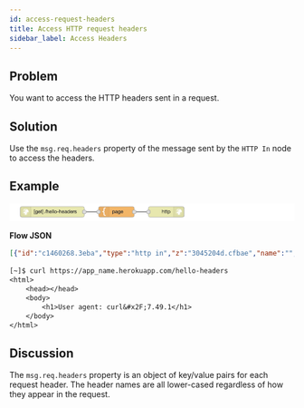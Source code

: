 ```yaml
---
id: access-request-headers
title: Access HTTP request headers
sidebar_label: Access Headers
---
```


## Problem

You want to access the HTTP headers sent in a request.

## Solution

Use the `msg.req.headers` property of the message sent by the <code class="node">HTTP In</code>
node to access the headers.

## Example

![](../assets/httpEndpoints/access-http-request-headers.png)

<b>Flow JSON</b>

```json
[{"id":"c1460268.3eba","type":"http in","z":"3045204d.cfbae","name":"","url":"/hello-headers","method":"get","swaggerDoc":"","x":130,"y":380,"wires":[["24199456.dbe66c"]]},{"id":"24199456.dbe66c","type":"template","z":"3045204d.cfbae","name":"page","field":"payload","fieldType":"msg","format":"handlebars","syntax":"mustache","template":"<html>\n    <head></head>\n    <body>\n        <h1>User agent: {{req.headers.user-agent}}</h1>\n    </body>\n</html>","x":310,"y":380,"wires":[["b3531892.4cace8"]]},{"id":"b3531892.4cace8","type":"http response","z":"3045204d.cfbae","name":"","x":450,"y":380,"wires":[]}]
```


```text
[~]$ curl https://app_name.herokuapp.com/hello-headers
<html>
    <head></head>
    <body>
        <h1>User agent: curl&#x2F;7.49.1</h1>
    </body>
</html>
```


## Discussion

The `msg.req.headers` property is an object of key/value pairs for each request header.
The header names are all lower-cased regardless of how they appear in the request.
